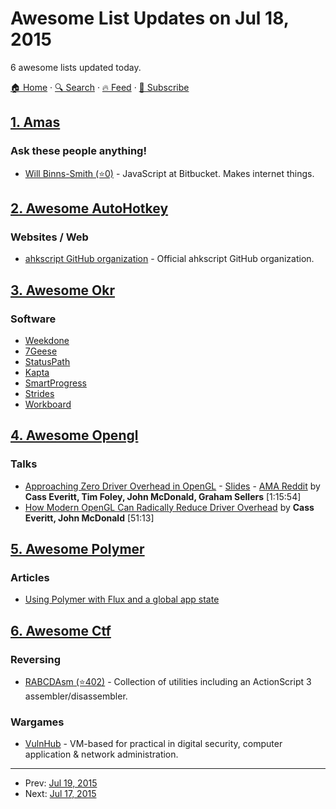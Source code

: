 # Awesome List Updates on Jul 18, 2015

6 awesome lists updated today.

[🏠 Home](/README.md) · [🔍 Search](https://test.trackawesomelist.com/search/) · [🔥 Feed](https://test.trackawesomelist.com/feed.xml) · [📮 Subscribe](https://trackawesomelist.us17.list-manage.com/subscribe?u=d2f0117aa829c83a63ec63c2f&id=36a103854c)



## [1. Amas](/content/sindresorhus/amas/README.md)

### Ask these people anything!

*   [Will Binns-Smith (⭐0)](https://github.com/wbinnssmith/ama) - JavaScript at Bitbucket. Makes internet things.

## [2. Awesome AutoHotkey](/content/ahkscript/awesome-AutoHotkey/README.md)

### Websites / Web

*   [ahkscript GitHub organization](https://github.com/ahkscript) - Official ahkscript GitHub organization.

## [3. Awesome Okr](/content/domenicosolazzo/awesome-okr/README.md)

### Software

*   [Weekdone](http://www.producthunt.com/tech/weekdone)
*   [7Geese](http://www.producthunt.com/tech/7geese)
*   [StatusPath](http://www.producthunt.com/tech/statuspath)
*   [Kapta](http://www.producthunt.com/tech/kapta)
*   [SmartProgress](http://www.producthunt.com/tech/smart-progress)
*   [Strides](http://www.producthunt.com/tech/strides)
*   [Workboard](http://www.producthunt.com/tech/workboard)

## [4. Awesome Opengl](/content/eug/awesome-opengl/README.md)

### Talks

*   [Approaching Zero Driver Overhead in OpenGL](http://gdcvault.com/play/1020791/) - [Slides](http://www.slideshare.net/CassEveritt/approaching-zero-driver-overhead) - [AMA Reddit](https://www.reddit.com/r/gamedev/comments/21mbo8/we_are_the_authors_of_approaching_zero_driver) by **Cass Everitt, Tim Foley, John McDonald, Graham Sellers** \[1:15:54]
*   [How Modern OpenGL Can Radically Reduce Driver Overhead](https://www.youtube.com/watch?v=-bCeNzgiJ8I) by **Cass Everitt, John McDonald** \[51:13]

## [5. Awesome Polymer](/content/Granze/awesome-polymer/README.md)

### Articles

*   [Using Polymer with Flux and a global app state](http://paulusschoutsen.nl/blog/2015/07/using-polymer-with-flux-and-a-global-app-state/)

## [6. Awesome Ctf](/content/apsdehal/awesome-ctf/README.md)

### Reversing

*   [RABCDAsm (⭐402)](https://github.com/CyberShadow/RABCDAsm) - Collection of utilities including an ActionScript 3 assembler/disassembler.

### Wargames

*   [VulnHub](https://www.vulnhub.com/) - VM-based for practical in digital security, computer application & network administration.

---

- Prev: [Jul 19, 2015](/content/2015/07/19/README.md)
- Next: [Jul 17, 2015](/content/2015/07/17/README.md)